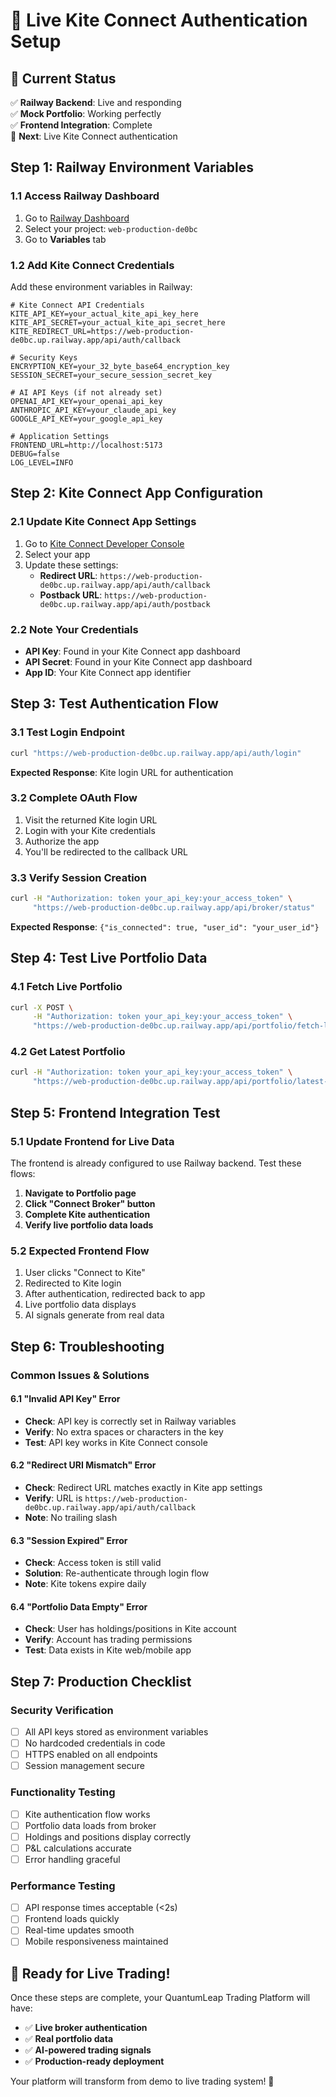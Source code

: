 # 🔐 Live Kite Connect Authentication Setup

## 🎯 **Current Status**
✅ **Railway Backend**: Live and responding  
✅ **Mock Portfolio**: Working perfectly  
✅ **Frontend Integration**: Complete  
🔄 **Next**: Live Kite Connect authentication

## **Step 1: Railway Environment Variables**

### 1.1 Access Railway Dashboard
1. Go to [Railway Dashboard](https://railway.app/dashboard)
2. Select your project: `web-production-de0bc`
3. Go to **Variables** tab

### 1.2 Add Kite Connect Credentials
Add these environment variables in Railway:

```env
# Kite Connect API Credentials
KITE_API_KEY=your_actual_kite_api_key_here
KITE_API_SECRET=your_actual_kite_api_secret_here
KITE_REDIRECT_URL=https://web-production-de0bc.up.railway.app/api/auth/callback

# Security Keys
ENCRYPTION_KEY=your_32_byte_base64_encryption_key
SESSION_SECRET=your_secure_session_secret_key

# AI API Keys (if not already set)
OPENAI_API_KEY=your_openai_api_key
ANTHROPIC_API_KEY=your_claude_api_key
GOOGLE_API_KEY=your_google_api_key

# Application Settings
FRONTEND_URL=http://localhost:5173
DEBUG=false
LOG_LEVEL=INFO
```

## **Step 2: Kite Connect App Configuration**

### 2.1 Update Kite Connect App Settings
1. Go to [Kite Connect Developer Console](https://developers.kite.trade/)
2. Select your app
3. Update these settings:
   - **Redirect URL**: `https://web-production-de0bc.up.railway.app/api/auth/callback`
   - **Postback URL**: `https://web-production-de0bc.up.railway.app/api/auth/postback`

### 2.2 Note Your Credentials
- **API Key**: Found in your Kite Connect app dashboard
- **API Secret**: Found in your Kite Connect app dashboard
- **App ID**: Your Kite Connect app identifier

## **Step 3: Test Authentication Flow**

### 3.1 Test Login Endpoint
```bash
curl "https://web-production-de0bc.up.railway.app/api/auth/login"
```

**Expected Response**: Kite login URL for authentication

### 3.2 Complete OAuth Flow
1. Visit the returned Kite login URL
2. Login with your Kite credentials
3. Authorize the app
4. You'll be redirected to the callback URL

### 3.3 Verify Session Creation
```bash
curl -H "Authorization: token your_api_key:your_access_token" \
     "https://web-production-de0bc.up.railway.app/api/broker/status"
```

**Expected Response**: `{"is_connected": true, "user_id": "your_user_id"}`

## **Step 4: Test Live Portfolio Data**

### 4.1 Fetch Live Portfolio
```bash
curl -X POST \
     -H "Authorization: token your_api_key:your_access_token" \
     "https://web-production-de0bc.up.railway.app/api/portfolio/fetch-live-simple?user_id=your_user_id"
```

### 4.2 Get Latest Portfolio
```bash
curl -H "Authorization: token your_api_key:your_access_token" \
     "https://web-production-de0bc.up.railway.app/api/portfolio/latest-simple?user_id=your_user_id"
```

## **Step 5: Frontend Integration Test**

### 5.1 Update Frontend for Live Data
The frontend is already configured to use Railway backend. Test these flows:

1. **Navigate to Portfolio page**
2. **Click "Connect Broker" button**
3. **Complete Kite authentication**
4. **Verify live portfolio data loads**

### 5.2 Expected Frontend Flow
1. User clicks "Connect to Kite"
2. Redirected to Kite login
3. After authentication, redirected back to app
4. Live portfolio data displays
5. AI signals generate from real data

## **Step 6: Troubleshooting**

### Common Issues & Solutions

#### 6.1 "Invalid API Key" Error
- **Check**: API key is correctly set in Railway variables
- **Verify**: No extra spaces or characters in the key
- **Test**: API key works in Kite Connect console

#### 6.2 "Redirect URI Mismatch" Error
- **Check**: Redirect URL matches exactly in Kite app settings
- **Verify**: URL is `https://web-production-de0bc.up.railway.app/api/auth/callback`
- **Note**: No trailing slash

#### 6.3 "Session Expired" Error
- **Check**: Access token is still valid
- **Solution**: Re-authenticate through login flow
- **Note**: Kite tokens expire daily

#### 6.4 "Portfolio Data Empty" Error
- **Check**: User has holdings/positions in Kite account
- **Verify**: Account has trading permissions
- **Test**: Data exists in Kite web/mobile app

## **Step 7: Production Checklist**

### Security Verification
- [ ] All API keys stored as environment variables
- [ ] No hardcoded credentials in code
- [ ] HTTPS enabled on all endpoints
- [ ] Session management secure

### Functionality Testing
- [ ] Kite authentication flow works
- [ ] Portfolio data loads from broker
- [ ] Holdings and positions display correctly
- [ ] P&L calculations accurate
- [ ] Error handling graceful

### Performance Testing
- [ ] API response times acceptable (<2s)
- [ ] Frontend loads quickly
- [ ] Real-time updates smooth
- [ ] Mobile responsiveness maintained

## **🎯 Ready for Live Trading!**

Once these steps are complete, your QuantumLeap Trading Platform will have:
- ✅ **Live broker authentication**
- ✅ **Real portfolio data**
- ✅ **AI-powered trading signals**
- ✅ **Production-ready deployment**

Your platform will transform from demo to live trading system! 🚀